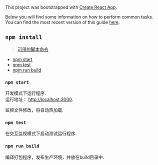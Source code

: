 This project was bootstrapped with [Create React App](https://github.com/facebookincubator/create-react-app).

Below you will find some information on how to perform common tasks.<br>
You can find the most recent version of this guide [here](https://github.com/facebookincubator/create-react-app/blob/master/packages/react-scripts/template/README.md).

## `npm install`

> [可用的脚本命令](#available-scripts)
  - [npm start](#npm-start)
  - [npm test](#npm-test)
  - [npm run build](#npm-run-build)

### `npm start`

开发模式下运行程序.<br>
运行地址： [http://localhost:3000](http://localhost:3000).

监控文件修改，将自动热加载.<br>

### `npm test`

在交互监视模式下启动测试运行程序.


### `npm run build`

编译打包程序，发布生产环境，并放在build目录中.




